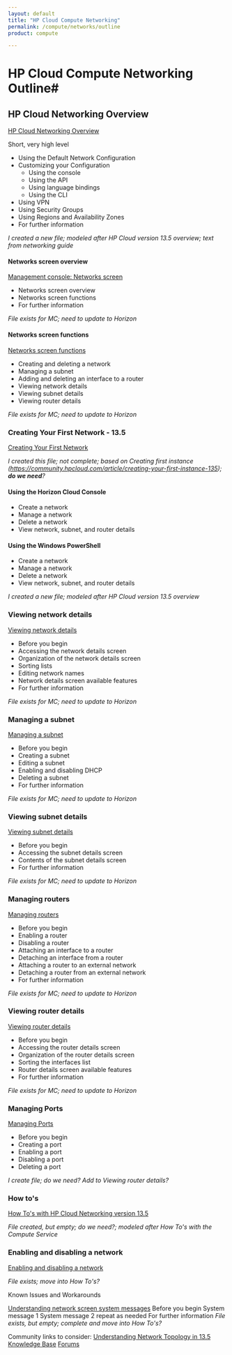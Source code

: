 ```yaml
---
layout: default
title: "HP Cloud Compute Networking"
permalink: /compute/networks/outline
product: compute

---
```

# HP Cloud Compute Networking Outline#


## HP Cloud Networking Overview ##
[HP Cloud Networking Overview](/compute/networks/) 

Short, very high level

* Using the Default Network Configuration
* Customizing your Configuration
	* Using the console
	* Using the API
	* Using language bindings
	* Using the CLI
* Using VPN
* Using Security Groups
* Using Regions and Availability Zones
* For further information

*I created a new file; modeled after HP Cloud version 13.5 overview; text from networking guide*


#### Networks screen overview ####

[Management console: Networks screen](/mc/compute/networks/)

- Networks screen overview
- Networks screen functions
- For further information

*File exists for MC; need to update to Horizon*

#### Networks screen functions ####

[Networks screen functions](https://docs.hpcloud.com/mc/compute/networks/)

- Creating and deleting a network
- Managing a subnet
- Adding and deleting an interface to a router
- Viewing network details
- Viewing subnet details
- Viewing router details

*File exists for MC; need to update to Horizon*

### Creating Your First Network - 13.5 ###

[Creating Your First Network](/compute/network/first-networks/)

*I created this file; not complete; based on Creating first instance (https://community.hpcloud.com/article/creating-your-first-instance-135); **do we need**?*

#### Using the Horizon Cloud Console ####

* Create a network
* Manage a network
* Delete a network
* View network, subnet, and router details

#### Using the Windows PowerShell ####

* Create a network
* Manage a network
* Delete a network
* View network, subnet, and router details

*I created a new file; modeled after HP Cloud version 13.5 overview*

### Viewing network details ###

[Viewing network details](/mc/compute/networks/mc.compute.networks.sys-messages)

- Before you begin
- Accessing the network details screen
- Organization of the network details screen
- Sorting lists
- Editing network names
- Network details screen available features
- For further information

*File exists for MC; need to update to Horizon*

### Managing a subnet ###

[Managing a subnet](/mc/compute/networks/manage-subnet)

- Before you begin
- Creating a subnet
- Editing a subnet
- Enabling and disabling DHCP
- Deleting a subnet
- For further information

*File exists for MC; need to update to Horizon*

### Viewing subnet details ###

[Viewing subnet details](/mc/compute/networks/mc.compute.networks.view-subnet)

- Before you begin
- Accessing the subnet details screen
- Contents of the subnet details screen
- For further information

*File exists for MC; need to update to Horizon*

### Managing routers ###

[Managing routers](/mc/compute/networks/mc.compute.networks.manage-routers.md)

- Before you begin
- Enabling a router
- Disabling a router
- Attaching an interface to a router
- Detaching an interface from a router
- Attaching a router to an external network
- Detaching a router from an external network
- For further information

*File exists for MC; need to update to Horizon*

### Viewing router details ###

[Viewing router details](/mc/compute/networks/mc.compute.networks.view-router)

- Before you begin
- Accessing the router details screen
- Organization of the router details screen
- Sorting the interfaces list
- Router details screen available features
- For further information

*File exists for MC; need to update to Horizon*

### Managing Ports ###

[Managing Ports](/mc/compute/networks/manage-ports/)

- Before you begin
- Creating a port
- Enabling a port
- Disabling a port
- Deleting a port    

*I create file; do we need? Add to Viewing router details?*

### How to's ###

[How To's with HP Cloud Networking version 13.5](/compute/networks/howto/)


*File created, but empty; do we need?; modeled after How To's with the Compute Service* 


### Enabling and disabling a network ###

[Enabling and disabling a network](/mc/compute/networks/enable-network.md)

*File exists; move into How To's?* 
	

Known Issues and Workarounds

[Understanding network screen system messages](/compute/networks/sys-messages)
    Before you begin
    System message 1
    System message 2
    repeat as needed
    For further information
*File exists, but empty; complete and move into How To's?*	

Community links to consider:
[Understanding Network Topology in 13.5](https://community.hpcloud.com/article/understanding-network-topology-135)
[Knowledge Base](https://community.hpcloud.com/search/knowledge/network)
[Forums](https://community.hpcloud.com/search/forum/network)